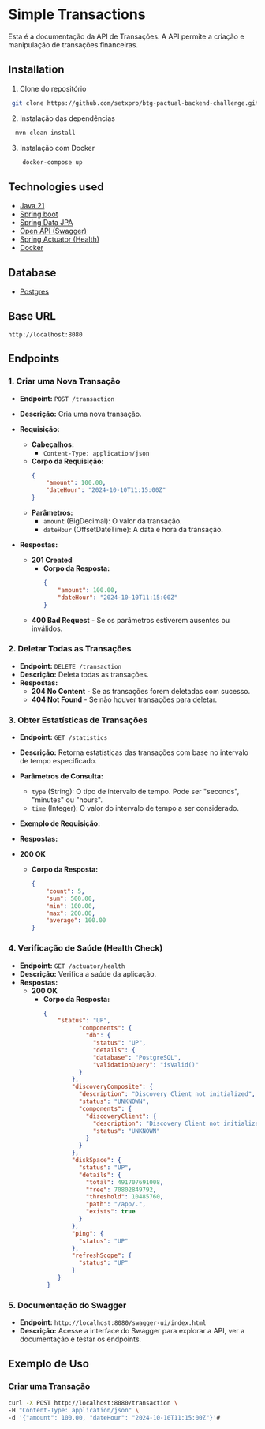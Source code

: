# Simple Transactions

Esta é a documentação da API de Transações. A API permite a criação e manipulação de transações financeiras.

## Installation

1. Clone do repositório

````sh
 git clone https://github.com/setxpro/btg-pactual-backend-challenge.git
````

2. Instalação das dependências
````sh
  mvn clean install
````

3. Instalação com Docker
````sh
    docker-compose up
````

## Technologies used

- [Java 21](https://www.oracle.com/br/java/technologies/downloads/#java21)
- [Spring boot](https://spring.io/projects/spring-boot)
- [Spring Data JPA](https://spring.io/projects/spring-data-jpa)
- [Open API (Swagger)](https://swagger.io/)
- [Spring Actuator (Health)](https://www.baeldung.com/spring-boot-actuators)
- [Docker](https://www.docker.com/products/docker-desktop/)

## Database 
 
- [Postgres](https://www.postgresql.org/)

## Base URL
````http://localhost:8080````

## Endpoints

### 1. Criar uma Nova Transação

- **Endpoint:** `POST /transaction`
- **Descrição:** Cria uma nova transação.
- **Requisição:**
    - **Cabeçalhos:**
        - `Content-Type: application/json`
    - **Corpo da Requisição:**
      ```json
      {
          "amount": 100.00,
          "dateHour": "2024-10-10T11:15:00Z"
      }
      ```
    - **Parâmetros:**
        - `amount` (BigDecimal): O valor da transação.
        - `dateHour` (OffsetDateTime): A data e hora da transação.

- **Respostas:**
    - **201 Created**
        - **Corpo da Resposta:**
          ```json
          {
              "amount": 100.00,
              "dateHour": "2024-10-10T11:15:00Z"
          }
          ```
    - **400 Bad Request** - Se os parâmetros estiverem ausentes ou inválidos.

### 2. Deletar Todas as Transações

- **Endpoint:** `DELETE /transaction`
- **Descrição:** Deleta todas as transações.
- **Respostas:**
    - **204 No Content** - Se as transações forem deletadas com sucesso.
    - **404 Not Found** - Se não houver transações para deletar.


### 3. Obter Estatísticas de Transações

- **Endpoint:** `GET /statistics`
- **Descrição:** Retorna estatísticas das transações com base no intervalo de tempo especificado.
- **Parâmetros de Consulta:**
    - `type` (String): O tipo de intervalo de tempo. Pode ser "seconds", "minutes" ou "hours".
    - `time` (Integer): O valor do intervalo de tempo a ser considerado.

- **Exemplo de Requisição:**
- **Respostas:**
- **200 OK**
    - **Corpo da Resposta:**
      ```json
      {
          "count": 5,
          "sum": 500.00,
          "min": 100.00,
          "max": 200.00,
          "average": 100.00
      }
      ```

### 4. Verificação de Saúde (Health Check)

- **Endpoint:** `GET /actuator/health`
- **Descrição:** Verifica a saúde da aplicação.
- **Respostas:**
  - **200 OK**
      - **Corpo da Resposta:**
        ```json
        {
            "status": "UP",
                  "components": {
                    "db": {
                      "status": "UP",
                      "details": {
                      "database": "PostgreSQL",
                      "validationQuery": "isValid()"
                  }
                },
                "discoveryComposite": {
                  "description": "Discovery Client not initialized",
                  "status": "UNKNOWN",
                  "components": {
                    "discoveryClient": {
                      "description": "Discovery Client not initialized",
                      "status": "UNKNOWN"
                    }
                  }
                },
                "diskSpace": {
                  "status": "UP",
                  "details": {
                    "total": 491707691008,
                    "free": 70802849792,
                    "threshold": 10485760,
                    "path": "/app/.",
                    "exists": true
                  }
                },
                "ping": {
                  "status": "UP"
                },
                "refreshScope": {
                  "status": "UP"
                }
            }
         }
        ```

### 5. Documentação do Swagger

- **Endpoint:** `http://localhost:8080/swagger-ui/index.html`
- **Descrição:** Acesse a interface do Swagger para explorar a API, ver a documentação e testar os endpoints.

## Exemplo de Uso

### Criar uma Transação

```bash
curl -X POST http://localhost:8080/transaction \
-H "Content-Type: application/json" \
-d '{"amount": 100.00, "dateHour": "2024-10-10T11:15:00Z"}'#
